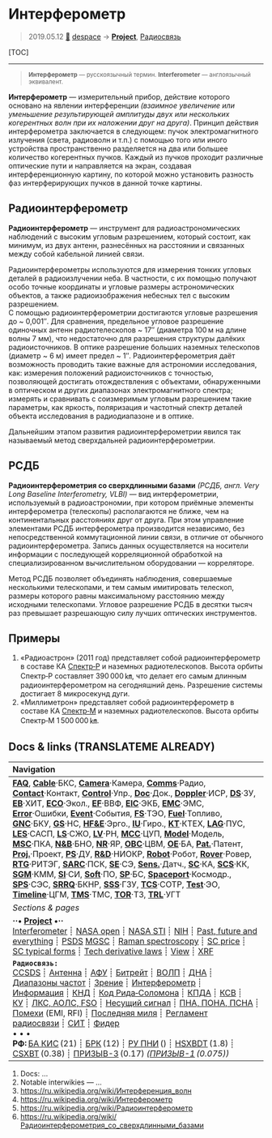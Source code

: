 # Интерферометр
> 2019.05.12 [🚀](../index/index.md) [despace](index.md) → **[Project](project.md)**, [Радиосвязь](comms.md)

[TOC]

---

> <small>**Интерферометр** — русскоязычный термин. **Interferometer** — англоязычный эквивалент.</small>

**Интерферометр** — измерительный прибор, действие которого основано на явлении интерференции *(взаимное увеличение или уменьшение результирующей амплитуды двух или нескольких когерентных волн при их наложении друг на друга)*. Принцип действия интерферометра заключается в следующем: пучок электромагнитного излучения (света, радиоволн и т.п.) с помощью того или иного устройства пространственно разделяется на два или большее количество когерентных пучков. Каждый из пучков проходит различные оптические пути и направляется на экран, создавая интерференционную картину, по которой можно установить разность фаз интерферирующих пучков в данной точке картины.



## Радиоинтерферометр
**Радиоинтерферометр** — инструмент для радиоастрономических наблюдений с высоким угловым разрешением, который состоит, как минимум, из двух антенн, разнесённых на расстоянии и связанных между собой кабельной линией связи.

Радиоинтерферометры используются для измерения тонких угловых деталей в радиоизлучении неба. В частности, с их помощью получают особо точные координаты и угловые размеры астрономических объектов, а также радиоизображения небесных тел с высоким разрешением.  
С помощью радиоинтерферометрии достигаются угловые разрешения до ~ 0,001″. Для сравнения, предельное угловое разрешение одиночных антенн радиотелескопов ~ 17″ (диаметра 100 м на длине волны 7 мм), что недостаточно для разрешения структуры далёких радиоисточников. В оптике разрешение больших наземных телескопов (диаметр ~ 6 м) имеет предел ~ 1″. Радиоинтерферометрия даёт возможность проводить такие важные для астрономии исследования, как: измерения положений радиоисточников с точностью, позволяющей достигать отождествления с объектами, обнаруженными в оптическом и других диапазонах электромагнитного спектра; измерять и сравнивать с соизмеримым угловым разрешением такие параметры, как яркость, поляризация и частотный спектр деталей объекта исследования в радиодиапазоне и в оптике.

Дальнейшим этапом развития радиоинтерферометрии явился так называемый метод сверхдальней радиоинтерферометрии.



## РСДБ
**Радиоинтерферометрия со сверхдлинными базами** *(РСДБ, англ. Very Long Baseline Interferometry, VLBI)* — вид интерферометрии, используемый в радиоастрономии, при котором приёмные элементы интерферометра (телескопы) располагаются не ближе, чем на континентальных расстояниях друг от друга. При этом управление элементами РСДБ интерферометра производится независимо, без непосредственной коммутационной линии связи, в отличие от обычного радиоинтерферометра. Запись данных осуществляется на носители информации с последующей корреляционной обработкой на специализированном вычислительном оборудовании — корреляторе.

Метод РСДБ позволяет объединять наблюдения, совершаемые несколькими телескопами, и тем самым имитировать телескоп, размеры которого равны максимальному расстоянию между исходными телескопами. Угловое разрешение РСДБ в десятки тысяч раз превышает разрешающую силу лучших оптических инструментов.



## Примеры
   1. «Радиоастрон» (2011 год) представляет собой радиоинтерферометр в составе КА [Спектр‑Р](спектр_р.md) и наземных радиотелескопов. Высота орбиты Спектр‑Р составляет 390 000 ㎞, что делает его самым длинным радиоинтерферометром на сегодняшний день. Разрешение системы достигает 8 микросекунд дуги.
   1. «Миллиметрон» представляет собой радиоинтерферометр в составе КА [Спектр‑М](спектр_м.md) и наземных радиотелескопов. Высота орбиты Спектр‑М 1 500 000 ㎞.



<p style="page-break-after:always"> </p>

## Docs & links (TRANSLATEME ALREADY)
|Navigation|
|:--|
|**[FAQ](faq.md)**, **[Cable](cable.md)**·БКС, **[Camera](cam.md)**·Камера, **[Comms](comms.md)**·Радио, **[Contact](contact.md)**·Контакт, **[Control](control.md)**·Упр., **[Doc](doc.md)**·Док., **[Doppler](doppler.md)**·ИСР, **[DS](ds.md)**·ЗУ, **[EB](eb.md)**·ХИТ, **[ECO](ecology.md)**·Экол., **[EF](ef.md)**·ВВФ, **[ElC](elc.md)**·ЭКБ, **[EMC](emc.md)**·ЭМС, **[Error](error.md)**·Ошибки, **[Event](event.md)**·События, **[FS](fs.md)**·ТЭО, **[Fuel](fuel.md)**·Топливо, **[GNC](gnc.md)**·БКУ, **[GS](scs.md)**·НС, **[HF&E](hfe.md)**·Эрго., **[IU](iu.md)**·Гиро., **[KT](kt.md)**·КТЕХ, **[LAG](lag.md)**·ПУC, **[LES](les.md)**·САСП, **[LS](ls.md)**·СЖО, **[LV](lv.md)**·РН, **[MCC](mcc.md)**·ЦУП, **[Model](model.md)**·Модель, **[MSC](sc.md)**·ПКА, **[N&B](nnb.md)**·БНО, **[NR](nr.md)**·ЯР, **[OBC](obc.md)**·ЦВМ, **[OE](oe.md)**·БА, **[Pat.](патент.md)**·Патент, **[Proj.](project.md)**·Проект, **[PS](ps.md)**·ДУ, **[R&D](rnd.md)**·НИОКР, **[Robot](robotics.md)**·Робот, **[Rover](rover.md)**·Ровер, **[RTG](rtg.md)**·РИТЭГ, **[SARC](sarc.md)**·ПСК, **[SE](se.md)**·СЭ, **[Sens.](sensor.md)**·Датч., **[SC](sc.md)**·КА, **[SCS](scs.md)**·КК, **[SGM](sgm.md)**·КММ, **[SI](si.md)**·СИ, **[Soft](soft.md)**·ПО, **[SP](sp.md)**·БС, **[Spaceport](spaceport.md)**·Космодр., **[SPS](sps.md)**·СЭС, **[SRRQ](srrq.md)**·БКНР, **[SSS](sss.md)**·ГЗУ, **[TCS](tcs.md)**·СОТР, **[Test](test.md)**·ЭО, **[Timeline](timeline.md)**·ЦГМ, **[TMS](tms.md)**·ТМС, **[TOR](tor.md)**·ТЗ, **[TRL](trl.md)**·УГТ|
|*Sections & pages*|
|**··• [Project](project.md) •··**<br> [Interferometer](interferometer.md) ┊ [NASA open](nasa_open.md) ┊ [NASA STI](nasa_sti.md) ┊ [NIH](nih.md) ┊ [Past, future and everything](pfaeverything.md) ┊ [PSDS](us_psds.md) [MGSC](mgsc.md) ┊ [Raman spectroscopy](raman_spsc.md) ┊ [SC price](sc_price.md) ┊ [SC typical forms](sc_ts.md) ┊ [Tech derivative laws](td_laws.md) ┊ [View](view.md) ┊ [XRF](xrf.md)|
|**`Радиосвязь:`**<br> [CCSDS](ccsds.md) ┊ [Антенна](antenna.md) ┊ [АФУ](afdev.md) ┊ [Битрейт](bitrate.md) ┊ [ВОЛП](ofts.md) ┊ [ДНА](дна.md) ┊ [Диапазоны частот](rf.md) ┊ [Зрение](view.md) ┊ [Интерферометр](interferometer.md) ┊ [Информация](info.md) ┊ [КНД](directivity.md) ┊ [Код Рида‑Соломона](rsco.md) ┊ [КПДА](antenna_ap.md) ┊ [КСВ](swr.md) ┊ [КУ](ку.md) ┊ [ЛКС, АОЛС, FSO](fso.md) ┊ [Несущий сигнал](carrwave.md) ┊ [ПНА, ПОНА, ПСНА](aiad.md) ┊ [Помехи](emi.md) (EMI, RFI) ┊ [Последняя миля](last_mile.md) ┊ [Регламент радиосвязи](rr.md) ┊ [СИТ](etedp.md) ┊ [Фидер](feeder.md) <br>• • •<br> **РФ:** [БА КИС](ба_кис.md) (21) ┊ [БРК](brk_lav.md) (12) ┊ [РУ ПНИ](ру_пни.md) () ┊ [HSXBDT](hsxbdt.md) (1.8) ┊ [CSXBT](csxbt.md) (0.38) ┊ [ПРИЗЫВ-3](prizyv_3.md) (0.17) *([ПРИЗЫВ-1](prizyv_1.md) (0.075))*|

   1. Docs: …
   1. Notable interwikies — …
   1. <https://ru.wikipedia.org/wiki/Интерференция_волн>
   1. <https://ru.wikipedia.org/wiki/Интерферометр>
   1. <https://ru.wikipedia.org/wiki/Радиоинтерферометр>
   1. <https://ru.wikipedia.org/wiki/Радиоинтерферометрия_со_сверхдлинными_базами>

